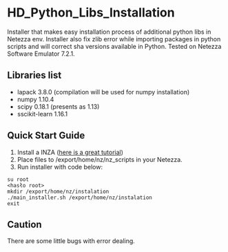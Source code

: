 # HD_Python_Libs_Installation
Installer that makes easy installation process of additional python libs in Netezza env. Installer also fix zlib error while importing packages in python scripts and will correct sha versions available in Python. Tested on Netezza Software Emulator 7.2.1.

## Libraries list
* lapack 3.8.0 (compilation will be used for numpy installation)
* numpy 1.10.4
* scipy 0.18.1 (presents as 1.13)
* sscikit-learn 1.16.1

## Quick Start Guide

1. Install a INZA ([here is a great tutorial](https://www.ibm.com/developerworks/community/groups/service/html/communityview?communityUuid=266888e9-4b4b-44cd-bd51-e32d05da9143#fullpageWidgetId=Wf1f7a753939e_4e8b_b2f5_c349f2f91dbb&file=fa5083ff-a471-49e5-b4a5-2c1415393faf))
2. Place files to /export/home/nz/nz_scripts in your Netezza.
3. Run installer with code below:
```shell
su root
<hasło root>
mkdir /export/home/nz/instalation
./main_installer.sh /export/home/nz/instalation
exit
```

## Caution

There are some little bugs with error dealing.
